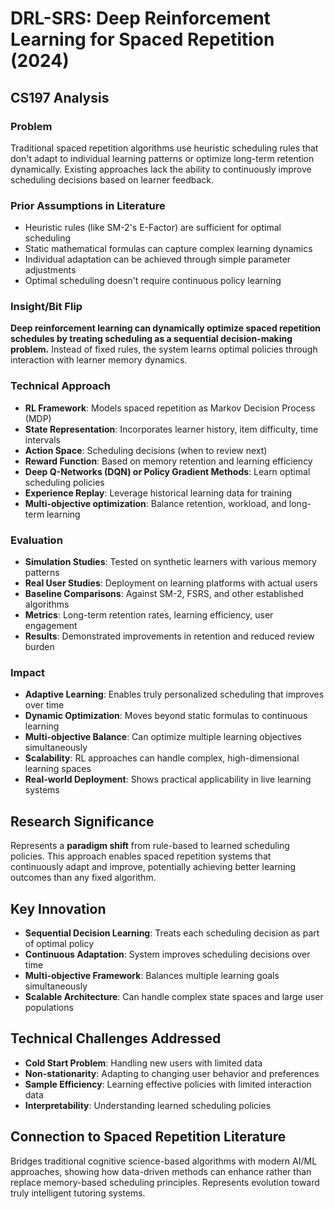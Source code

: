 # DRL-SRS: Deep Reinforcement Learning for Spaced Repetition (2024)

## CS197 Analysis

### Problem
Traditional spaced repetition algorithms use heuristic scheduling rules that don't adapt to individual learning patterns or optimize long-term retention dynamically. Existing approaches lack the ability to continuously improve scheduling decisions based on learner feedback.

### Prior Assumptions in Literature
- Heuristic rules (like SM-2's E-Factor) are sufficient for optimal scheduling
- Static mathematical formulas can capture complex learning dynamics
- Individual adaptation can be achieved through simple parameter adjustments
- Optimal scheduling doesn't require continuous policy learning

### Insight/Bit Flip  
**Deep reinforcement learning can dynamically optimize spaced repetition schedules by treating scheduling as a sequential decision-making problem.** Instead of fixed rules, the system learns optimal policies through interaction with learner memory dynamics.

### Technical Approach
- **RL Framework**: Models spaced repetition as Markov Decision Process (MDP)
- **State Representation**: Incorporates learner history, item difficulty, time intervals
- **Action Space**: Scheduling decisions (when to review next)  
- **Reward Function**: Based on memory retention and learning efficiency
- **Deep Q-Networks (DQN) or Policy Gradient Methods**: Learn optimal scheduling policies
- **Experience Replay**: Leverage historical learning data for training
- **Multi-objective optimization**: Balance retention, workload, and long-term learning

### Evaluation
- **Simulation Studies**: Tested on synthetic learners with various memory patterns
- **Real User Studies**: Deployment on learning platforms with actual users
- **Baseline Comparisons**: Against SM-2, FSRS, and other established algorithms
- **Metrics**: Long-term retention rates, learning efficiency, user engagement
- **Results**: Demonstrated improvements in retention and reduced review burden

### Impact
- **Adaptive Learning**: Enables truly personalized scheduling that improves over time
- **Dynamic Optimization**: Moves beyond static formulas to continuous learning
- **Multi-objective Balance**: Can optimize multiple learning objectives simultaneously
- **Scalability**: RL approaches can handle complex, high-dimensional learning spaces
- **Real-world Deployment**: Shows practical applicability in live learning systems

## Research Significance
Represents a **paradigm shift** from rule-based to learned scheduling policies. This approach enables spaced repetition systems that continuously adapt and improve, potentially achieving better learning outcomes than any fixed algorithm.

## Key Innovation
- **Sequential Decision Learning**: Treats each scheduling decision as part of optimal policy
- **Continuous Adaptation**: System improves scheduling decisions over time
- **Multi-objective Framework**: Balances multiple learning goals simultaneously
- **Scalable Architecture**: Can handle complex state spaces and large user populations

## Technical Challenges Addressed
- **Cold Start Problem**: Handling new users with limited data
- **Non-stationarity**: Adapting to changing user behavior and preferences  
- **Sample Efficiency**: Learning effective policies with limited interaction data
- **Interpretability**: Understanding learned scheduling policies

## Connection to Spaced Repetition Literature
Bridges traditional cognitive science-based algorithms with modern AI/ML approaches, showing how data-driven methods can enhance rather than replace memory-based scheduling principles. Represents evolution toward truly intelligent tutoring systems.